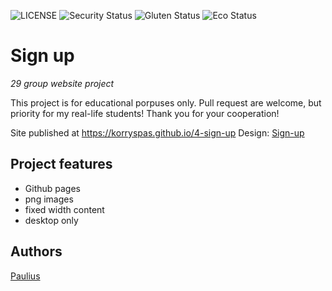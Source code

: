 ![LICENSE](https://img.shields.io/badge/license-MIT-blue.svg?style=flat-square)
![Security Status](https://img.shields.io/security-headers?label=Security&url=https%3A%2F%2Fgithub.com&style=flat-square)
![Gluten Status](https://img.shields.io/badge/Gluten-Free-green.svg)
![Eco Status](https://img.shields.io/badge/ECO-Friendly-green.svg)

# Sign up

_29 group website project_

This project is for educational porpuses only. Pull request are welcome, but priority for my real-life students! Thank you for your cooperation!

Site published at https://korryspas.github.io/4-sign-up
Design: [Sign-up](https://cdn.discordapp.com/attachments/648536139677958156/648860801997996052/day1dr.png)

## Project features

- Github pages
- png images
- fixed width content
- desktop only

## Authors

[Paulius](https://github.com/korryspas)